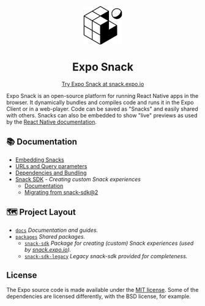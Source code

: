 <!-- Banner Image -->

<p align="center">
  <img src="./logo.svg" width="100px" />
  <h1 align="center">
    Expo Snack
  </h1>
</p>

<p align="center">
  <a href="https://snack.expo.io">Try Expo Snack at snack.expo.io</a>
</p>

Expo Snack is an open-source platform for running React Native apps in the browser. It dynamically bundles and compiles code and runs it in the Expo Client or in a web-player. Code can be saved as "Snacks" and easily shared with others. Snacks can also be embedded to show "live" previews as used by the [React Native documentation](https://reactnative.dev/docs/getting-started).

<!--
> Requesting snacks in bug reports gives your users an easy, lightweight way to give you a minimal, complete, and verifiable example (https://stackoverflow.com/help/minimal-reproducible-example) and allows you to spend more time fixing real issues in your project rather than staring at copy pasted code or cloning someone's repository that may or may not demonstrate a real issue with your project.
-->

## 📚 Documentation

- [Embedding Snacks](./docs/embedding-snacks.md)
- [URLs and Query parameters](./docs/url-query-parameters.md)
- [Dependencies and Bundling](./docs/dependencies-bundling.md)
- [Snack SDK](./packages/snack-sdk) *- Creating custom Snack experiences*
  - [Documentation](./docs/snack-sdk.md)
  - [Migrating from snack-sdk@2](./docs/snack-sdk-migration.md)
  <!-- - [API Reference]() -->

## 🗺 Project Layout

- [`docs`](/docs) *Documentation and guides.*
- [`packages`](/packages) *Shared packages.*
  - [`snack-sdk`](/snack-sdk) *Package for creating (custom) Snack experiences (used by [snack.expo.io](https://snack.expo.io)).*
  - [`snack-sdk-legacy`](/snack-sdk-legacy) *Legacy snack-sdk provided for completeness.*
<!--
- [`website`](/website) *The Snack website at **https://snack.expo.io**.*
- [`snackager`](/snackager) *The Snack package bundler at **https://snackager.expo.io**.*
- [`runtime`](/runtime) *The Snack runtime app and web-player.*
-->

<!--
## 👏 Contributing

Want to contribute? Report an issue? Read the [contributing guide](./docs/contributing.md) to get started.
-->

## License

The Expo source code is made available under the [MIT license](LICENSE). Some of the dependencies are licensed differently, with the BSD license, for example.